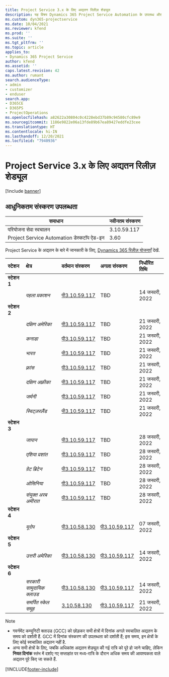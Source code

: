 ```yaml
---
title: Project Service 3.x के लिए अद्यतन रिलीज़ शेड्यूल
description: यह विषय Dynamics 365 Project Service Automation के उपलब्ध और आगामी रिलीज़ के बारे में जानकारी प्रदान करता है.
ms.custom: dyn365-projectservice
ms.date: 10/04/2021
ms.reviewer: kfend
ms.prod: ''
ms.suite: ''
ms.tgt_pltfrm: ''
ms.topic: article
applies_to:
- Dynamics 365 Project Service
author: kfend
ms.assetid: ''
caps.latest.revision: 42
ms.author: rumant
search.audienceType:
- admin
- customizer
- enduser
search.app:
- D365CE
- D365PS
- ProjectOperations
ms.openlocfilehash: a82622a30804c0c4228ebd37b89c94580cfc89e9
ms.sourcegitcommit: 1186e9822e06a13fde89b67ea89427eddfe23cee
ms.translationtype: HT
ms.contentlocale: hi-IN
ms.lasthandoff: 12/20/2021
ms.locfileid: "7940936"
---
```

# <a name="update-release-schedule-for-project-service-3x"></a>Project Service 3.x के लिए अद्यतन रिलीज़ शेड्यूल

[!include [banner](../includes/psa-now-project-operations.md)]

## <a name="latest-version-availability"></a>आधुनिकतम संस्करण उपलब्धता

| समाधान  | नवीनतम संस्करण |
|-------|----|
| परियोजना सेवा स्वचालन    | 3.10.59.117 |
| Project Service Automation डेस्कटॉप ऐड-इन                | 3.60          |

Project Service के अद्यतन के बारे में जानकारी के लिए, [Dynamics 365 रिलीज़ योजनाएँ](/dynamics365/release-plans/) देखें. 

| स्टेशन  | क्षेत्र | वर्तमान संस्करण | अगला संस्करण |  निर्धारित तिथि
| :---   | :---   | :---   | :---   |:---   |         
|<strong>स्टेशन 1</strong> | |  |  | |
| | <i>पहला प्रकाशन</i> | [पी3.10.59.117](whats-new-ur-38.md) | TBD | 14 जनवरी, 2022
|<strong>स्टेशन 2</strong> | |  |  | |
| | <i>दक्षिण अमेरिका</i> | [पी3.10.59.117](whats-new-ur-38.md) | TBD | 21 जनवरी, 2022
| | <i>कनाडा</i> | [पी3.10.59.117](whats-new-ur-38.md) | TBD | 21 जनवरी, 2022
| | <i>भारत</i> | [पी3.10.59.117](whats-new-ur-38.md) | TBD | 21 जनवरी, 2022
| | <i>फ़्रांस</i> | [पी3.10.59.117](whats-new-ur-38.md) | TBD | 21 जनवरी, 2022
| | <i>दक्षिण अफ़्रीका</i> | [पी3.10.59.117](whats-new-ur-38.md) | TBD | 21 जनवरी, 2022
| | <i>जर्मनी</i> | [पी3.10.59.117](whats-new-ur-38.md) | TBD | 21 जनवरी, 2022
| | <i>स्विट्ज़रलैंड</i> | [पी3.10.59.117](whats-new-ur-38.md) | TBD | 21 जनवरी, 2022
|<strong>स्टेशन 3</strong> | |  |  | |
| | <i>जापान</i> | [पी3.10.59.117](whats-new-ur-38.md) | TBD | 28 जनवरी, 2022
| | <i>एशिया प्रशांत</i> | [पी3.10.59.117](whats-new-ur-38.md) | TBD | 28 जनवरी, 2022
| | <i>ग्रेट ब्रिटेन</i> | [पी3.10.59.117](whats-new-ur-38.md) | TBD | 28 जनवरी, 2022
| | <i>ओसिनिया</i> | [पी3.10.59.117](whats-new-ur-38.md) | TBD | 28 जनवरी, 2022
| | <i>संयुक्त अरब अमीरात</i> | [पी3.10.59.117](whats-new-ur-38.md) | TBD | 28 जनवरी, 2022
|<strong>स्टेशन 4</strong> | |  |  | |
| | <i>यूरोप</i> | [पी3.10.58.130](whats-new-ur-37-5.md) | [पी3.10.59.117](whats-new-ur-38.md) | 07 जनवरी, 2022
|<strong>स्टेशन 5</strong> | |  |  | |
| | <i>उत्तरी अमेरिका</i> | [पी3.10.58.130](whats-new-ur-37-5.md) | [पी3.10.59.117](whats-new-ur-38.md) | 14 जनवरी, 2022
|<strong>स्टेशन 6</strong> | |  |  | |
| | <i>सरकारी सामुदायिक क्लाउड</i> | [पी3.10.58.130](whats-new-ur-37-5.md) | [पी3.10.59.117](whats-new-ur-38.md) | 14 जनवरी, 2022
| | <i>समर्पित स्केल समूह</i> | [3.10.58.130](whats-new-ur-37-5.md) | [पी3.10.59.117](whats-new-ur-38.md) | 21 जनवरी, 2022



>[!Note]
> - गवर्नमेंट कम्युनिटी क्लाउड (GCC) को छोड़कर सभी क्षेत्रों में दिनांक अगले स्वचालित अद्यतन के समय को दर्शाती हैं. GCC में दिनांक संस्करण की उपलब्धता को दर्शाती हैं; इस समय, इन क्षेत्रों के लिए कोई स्वचालित अद्यतन नहीं है.
> - अन्य सभी क्षेत्रों के लिए, जबकि अधिकांश अद्यतन शेड्यूल की गई रात्रि को पूरे हो जाने चाहिए, लेकिन **नियत दिनांक** स्तंभ में दर्शाए गए सप्ताहांत पर मध्य-रात्रि के दौरान अधिक समय की आवश्यकता वाले अद्यतन पूरे किए जा सकते हैं.


[!INCLUDE[footer-include](../includes/footer-banner.md)]
